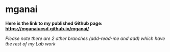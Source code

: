 # mganai
**Here is the link to my published Github page: https://mganaiucsd.github.io/mganai/**

*Please note there are 2 other branches (add-read-me and add) which have the rest of my Lab work*
